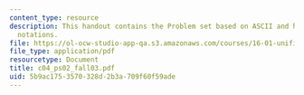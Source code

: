 ```yaml
---
content_type: resource
description: This handout contains the Problem set based on ASCII and hexadecimal
  notations.
file: https://ol-ocw-studio-app-qa.s3.amazonaws.com/courses/16-01-unified-engineering-i-ii-iii-iv-fall-2005-spring-2006/5b9ac1753570328d2b3a709f60f59ade_c04_ps02_fall03.pdf
file_type: application/pdf
resourcetype: Document
title: c04_ps02_fall03.pdf
uid: 5b9ac175-3570-328d-2b3a-709f60f59ade
---
```

